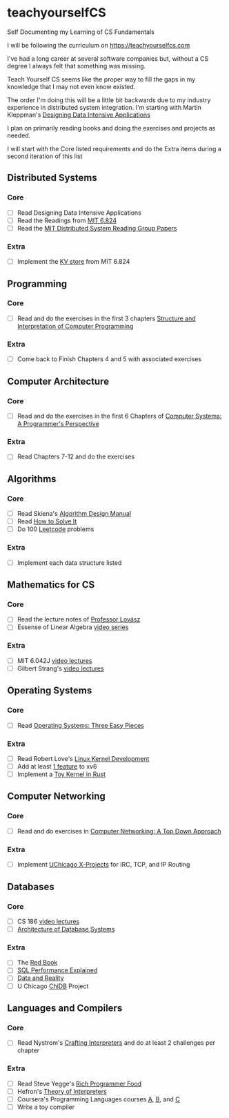 # teachyourselfCS
Self Documenting my Learning of CS Fundamentals

I will be following the curriculum on https://teachyourselfcs.com

I've had a long career at several software companies but, without a CS degree I always felt that something was missing. 

Teach Yourself CS seems like the proper way to fill the gaps in my knowledge that I may not even know existed.

The order I'm doing this will be a little bit backwards due to my industry experience in distributed system integration.
I'm starting with Martin Kleppman's [Designing Data Intensive Applications](https://smile.amazon.com/Designing-Data-Intensive-Applications-Reliable-Maintainable-ebook/dp/B06XPJML5D/)

I plan on primarily reading books and doing the exercises and projects as needed. 

I will start with the Core listed requirements and do the Extra items during a second iteration of this list

## Distributed Systems
### Core
- [ ] Read Designing Data Intensive Applications
- [ ] Read the Readings from [MIT 6.824](https://pdos.csail.mit.edu/6.824/schedule.html)
- [ ] Read the [MIT Distributed System Reading Group Papers](http://dsrg.pdos.csail.mit.edu/papers/)
### Extra
- [ ] Implement the [KV store](https://pdos.csail.mit.edu/6.824/labs/lab-kvraft.html) from MIT 6.824

## Programming
 ### Core
- [ ] Read and do the exercises in the first 3 chapters  [Structure and Interpretation of Computer Programming](https://mitpress.mit.edu/sites/default/files/sicp/full-text/book/book.html)
 ### Extra
- [ ] Come back to Finish Chapters 4 and 5 with associated exercises

## Computer Architecture
### Core
- [ ] Read and do the exercises in the first 6 Chapters of [Computer Systems: A Programmer's Perspective](http://csapp.cs.cmu.edu/3e/home.html)
### Extra
- [ ] Read Chapters 7-12 and do the exercises 

## Algorithms
### Core
- [ ] Read Skiena's [Algorithm Design Manual](https://smile.amazon.com/Algorithm-Design-Manual-Steven-Skiena/dp/1848000693/)
- [ ] Read [How to Solve It](https://smile.amazon.com/How-Solve-Mathematical-Princeton-Science/dp/069116407X/)
- [ ] Do 100 [Leetcode](https://www.leetcode.com) problems 
### Extra
- [ ] Implement each data structure listed

## Mathematics for CS
### Core
- [ ] Read the lecture notes of [Professor Lovász](https://cims.nyu.edu/~regev/teaching/discrete_math_fall_2005/dmbook.pdf)
- [ ] Essense of Linear Algebra [video series](https://www.youtube.com/playlist?list=PLZHQObOWTQDPD3MizzM2xVFitgF8hE_ab)
### Extra
- [ ] MIT 6.042J [video lectures](https://ocw.mit.edu/courses/electrical-engineering-and-computer-science/6-042j-mathematics-for-computer-science-fall-2010/video-lectures/)
- [ ] Gilbert Strang's [video lectures](https://ocw.mit.edu/courses/mathematics/18-06-linear-algebra-spring-2010/video-lectures/)

## Operating Systems
### Core
- [ ] Read [Operating Systems: Three Easy Pieces](http://pages.cs.wisc.edu/~remzi/OSTEP/)
### Extra
- [ ] Read Robert Love's [Linux Kernel Development](https://www.amazon.com/Linux-Kernel-Development-Robert-Love/dp/0672329468)
- [ ] Add at least [1 feature](https://pages.cs.wisc.edu/~remzi/OSTEP/lab-projects-xv6.pdf) to xv6
- [ ] Implement a [Toy Kernel in Rust](https://os.phil-opp.com)

## Computer Networking
### Core
- [ ] Read and do exercises in [Computer Networking: A Top Down Approach](https://smile.amazon.com/Computer-Networking-Top-Down-Approach-7th/dp/0133594149/)
### Extra
- [ ] Implement [UChicago X-Projects](http://chi.cs.uchicago.edu/index.html#) for IRC, TCP, and IP Routing

## Databases
### Core
- [ ] CS 186 [video lectures](https://www.youtube.com/user/CS186Berkeley/videos)
- [ ] [Architecture of Database Systems](http://db.cs.berkeley.edu/papers/fntdb07-architecture.pdf)
### Extra
- [ ] The [Red Book](http://www.redbook.io/)
- [ ] [SQL Performance Explained](https://www.amazon.com/Performance-Explained-Everything-Developers-about/dp/3950307826/ref=sr_1_1?keywords=sql+performance+explained&qid=1640781229&sprefix=sql+p%2Caps%2C283&sr=8-1)
- [ ] [Data and Reality](https://www.amazon.com/Data-Reality-Perspective-Perceiving-Information/dp/1935504215)
- [ ] U Chicago [ChiDB](http://chi.cs.uchicago.edu/chidb/index.html) Project

## Languages and Compilers
### Core
- [ ] Read Nystrom's [Crafting Interpreters](https://craftinginterpreters.com/contents.html) and do at least 2 challenges per chapter
### Extra
- [ ] Read Steve Yegge's [Rich Programmer Food](https://steve-yegge.blogspot.com/2007/06/rich-programmer-food.html)
- [ ] Hefron's [Theory of Interpreters](http://chi.cs.uchicago.edu/index.html#)
- [ ] Coursera's Programming Languages courses [A](https://www.coursera.org/learn/programming-languages-part-a), [B](https://www.coursera.org/learn/programming-languages-part-b), and [C](https://www.coursera.org/learn/programming-languages-part-c)
- [ ] Write a toy compiler
